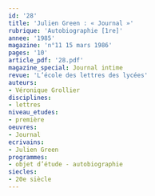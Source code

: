 ```yaml
---
id: '28'
title: 'Julien Green : « Journal »'
rubrique: 'Autobiographie [1re]'
annee: '1985'
magazine: 'n°11 15 mars 1986'
pages: '10'
article_pdf: '28.pdf'
magazine_special: Journal intime
revue: 'L’école des lettres des lycées'
auteurs:
- Véronique Grollier
disciplines:
- lettres
niveau_etudes:
- première
oeuvres:
- Journal
ecrivains:
- Julien Green
programmes:
- objet d’étude - autobiographie
siecles:
- 20e siècle
---
```

